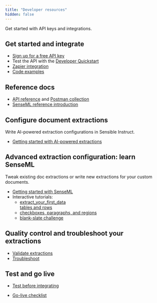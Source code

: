 ```yaml
---
title: "Developer resources"
hidden: false
---
```


Get started with API keys and integrations.

Get started and integrate
---

- [Sign up for a free API key](https://app.sensible.so/register)
- Test the API with the  [Developer Quickstart](doc:quickstart)
- [Zapier integration](doc:zapier)
- [Code examples](doc:examples)

Reference docs
---

- [API reference](reference:choosing-an-endpoint) and [Postman collection](https://god.gw.postman.com/run-collection/16839934-45339059-3fec-4c31-a891-9a12a3e1c22b?action=collection%2Ffork&collection-url=entityId%3D16839934-45339059-3fec-4c31-a891-9a12a3e1c22b%26entityType%3Dcollection%26workspaceId%3Ddbde09dc-b7dd-487d-a68f-20d32b008f90)
- [SenseML reference introduction](doc:senseml-reference-introduction) 

Configure document extractions
---

Write AI-powered extraction configurations in Sensible Instruct.

- [Getting started with AI-powered extractions](doc:getting-started-ai)

Advanced extraction configuration: learn SenseML
---

Tweak existing doc extractions or write new extractions for your custom documents.

- [Getting started with SenseML](doc:getting-started)
- Interactive tutorials: 
  - [extract_your_first_data](https://app.sensible.so/editor/?d=senseml_basics&c=1_extract_your_first_data&g=1_extract_your_first_data)<br/>[tables and rows](https://app.sensible.so/editor/?d=senseml_basics&c=2_tables_and_rows&g=2_tables_and_rows)
  -  [checkboxes, paragraphs, and regions](https://app.sensible.so/editor/?d=senseml_basics&c=3_checkboxes_paragraphs_and_regions&g=3_checkboxes_paragraphs_and_regions)
  -   [blank-slate challenge](https://app.sensible.so/editor/?d=senseml_basics&c=4_extract_from_scratch&g=4_extract_from_scratch) 

Quality control and troubleshoot your extractions
---

  -   [Validate extractions](doc:validate-extractions)
  -   [Troubleshoot](doc:troubleshoot)

  



Test and go live
----

- [Test before integrating](doc:test-before-integrating-configs)

- [Go-live checklist](doc:go-live)

  

